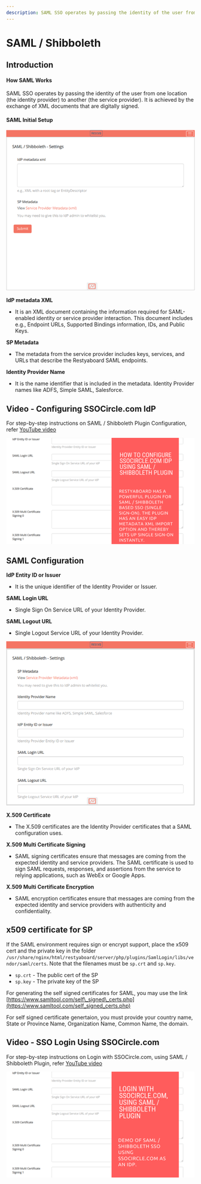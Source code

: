```yaml
---
description: SAML SSO operates by passing the identity of the user from one location (the identity provider) to another (the service provider).
---
```


# SAML / Shibboleth

## Introduction

#### How SAML Works

SAML SSO operates by passing the identity of the user from one location (the identity provider) to another (the service provider). It is achieved by the exchange of XML documents that are digitally signed.

#### SAML Initial Setup

![SAML Initial Setup](saml_configuration.png) 

**IdP metadata XML**

*   It is an XML document containing the information required for SAML-enabled identity or service provider interaction. This document includes e.g., Endpoint URLs, Supported Bindings information, IDs, and Public Keys.

**SP Metadata**

*   The metadata from the service provider includes keys, services, and URLs that describe the Restyaboard SAML endpoints.

**Identity Provider Name**

*   It is the name identifier that is included in the metadata. Identity Provider names like ADFS, Simple SAML, Salesforce.

## Video - Configuring SSOCircle.com IdP

For step-by-step instructions on SAML / Shibboleth Plugin Configuration, refer [YouTube video](https://www.youtube.com/watch?v=PjqYWjNUOWk "Watch video on SAML / Shibboleth Plugin Configuration")

[![SAML / Shibboleth Plugin Configuration](saml_plugin_configuration.png "SAML / Shibboleth Plugin Configuration")](https://www.youtube.com/watch?v=PjqYWjNUOWk "Watch video on SAML / Shibboleth Plugin Configuration") 

## SAML Configuration

**IdP Entity ID or Issuer**

*   It is the unique identifier of the Identity Provider or Issuer.

**SAML Login URL**

*   Single Sign On Service URL of your Identity Provider.

**SAML Logout URL**

*   Single Logout Service URL of your Identity Provider.

![Single Logout Service URL of your Identity Provider.](saml_configuration_step2.png) 

**X.509 Certificate**

*   The X.509 certificates are the Identity Provider certificates that a SAML configuration uses.

**X.509 Multi Certificate Signing**

*   SAML signing certificates ensure that messages are coming from the expected identity and service providers. The SAML certificate is used to sign SAML requests, responses, and assertions from the service to relying applications, such as WebEx or Google Apps.

**X.509 Multi Certificate Encryption**

*   SAML encryption certificates ensure that messages are coming from the expected identity and service providers with authenticity and confidentiality.

## x509 certificate for SP

If the SAML environment requires sign or encrypt support, place the x509 cert and the private key in the folder `/usr/share/nginx/html/restyaboard/server/php/plugins/SamlLogin/libs/vendor/saml/certs`. Note that the filenames must be `sp.crt` and `sp.key`.

*   `sp.crt` - The public cert of the SP
*   `sp.key` - The private key of the SP

For generating the self signed certificates for SAML, you may use the link [https://www.samltool.com/self\_signed\_certs.php](https://www.samltool.com/self_signed_certs.php)

For self signed certificate genertaion, you must provide your country name, State or Province Name, Organization Name, Common Name, the domain.

## Video - SSO Login Using SSOCircle.com

For step-by-step instructions on Login with SSOCircle.com, using SAML / Shibboleth Plugin, refer [YouTube video](https://www.youtube.com/watch?v=h37Q43iwhwQ "Watch video on Login with SSOCircle.com, using SAML / Shibboleth Plugin")

[![Login with SSOCircle.com, using SAML / Shibboleth Plugin](saml_login_flow.png "Login with SSOCircle.com, using SAML / Shibboleth Plugin")](https://www.youtube.com/watch?v=h37Q43iwhwQ "Watch video on Login with SSOCircle.com, using SAML / Shibboleth Plugin")